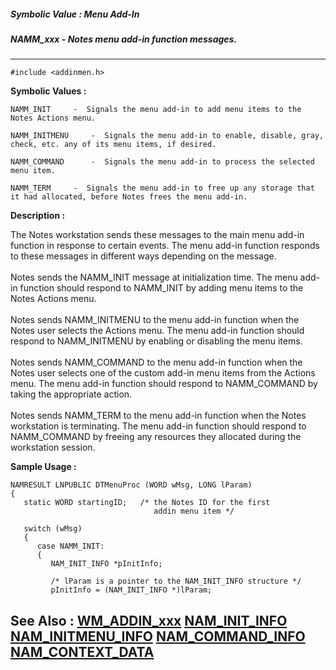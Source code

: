 ##### Symbolic Value : Menu Add-In
##### NAMM_xxx - Notes menu add-in function messages.
---
```
#include <addinmen.h>
```

**Symbolic Values :**

	NAMM_INIT	  -  Signals the menu add-in to add menu items to the Notes Actions menu.

	NAMM_INITMENU	  -  Signals the menu add-in to enable, disable, gray, check, etc. any of its menu items, if desired.

	NAMM_COMMAND	  -  Signals the menu add-in to process the selected menu item.

	NAMM_TERM	  -  Signals the menu add-in to free up any storage that it had allocated, before Notes frees the menu add-in.


**Description :**

The Notes workstation sends these messages to the main menu add-in function in response to certain events.  The menu add-in function responds to these messages in different ways depending on the message. <br>
<br>
Notes sends the NAMM_INIT message at initialization time. The menu add-in function should respond to NAMM_INIT by adding menu items to the Notes Actions menu. <br>
<br>
Notes sends NAMM_INITMENU to the menu add-in function when the Notes user selects the Actions menu. The menu add-in function should respond to NAMM_INITMENU by enabling or disabling the menu items.<br>
<br>
Notes sends NAMM_COMMAND to the menu add-in function when the Notes user selects one of the custom add-in menu items from the Actions menu.  The menu add-in function should respond to NAMM_COMMAND by taking the appropriate action.<br>
<br>
Notes sends NAMM_TERM to the menu add-in function when the Notes workstation is terminating. The menu add-in function should respond to NAMM_COMMAND by freeing any resources they allocated during the workstation session.


**Sample Usage :**
```
NAMRESULT LNPUBLIC DTMenuProc (WORD wMsg, LONG lParam)
{
   static WORD startingID;   /* the Notes ID for the first 
                                addin menu item */

   switch (wMsg)
   {
      case NAMM_INIT:
      {
         NAM_INIT_INFO *pInitInfo;

         /* lParam is a pointer to the NAM_INIT_INFO structure */
         pInitInfo = (NAM_INIT_INFO *)lParam;
```

**See Also :**
[WM_ADDIN_xxx](/domino-c-api-docs/reference/Symb/WM_ADDIN_xxx)
[NAM_INIT_INFO](/domino-c-api-docs/reference/Data/NAM_INIT_INFO)
[NAM_INITMENU_INFO](/domino-c-api-docs/reference/Data/NAM_INITMENU_INFO)
[NAM_COMMAND_INFO](/domino-c-api-docs/reference/Data/NAM_COMMAND_INFO)
[NAM_CONTEXT_DATA](/domino-c-api-docs/reference/Data/NAM_CONTEXT_DATA)
---
